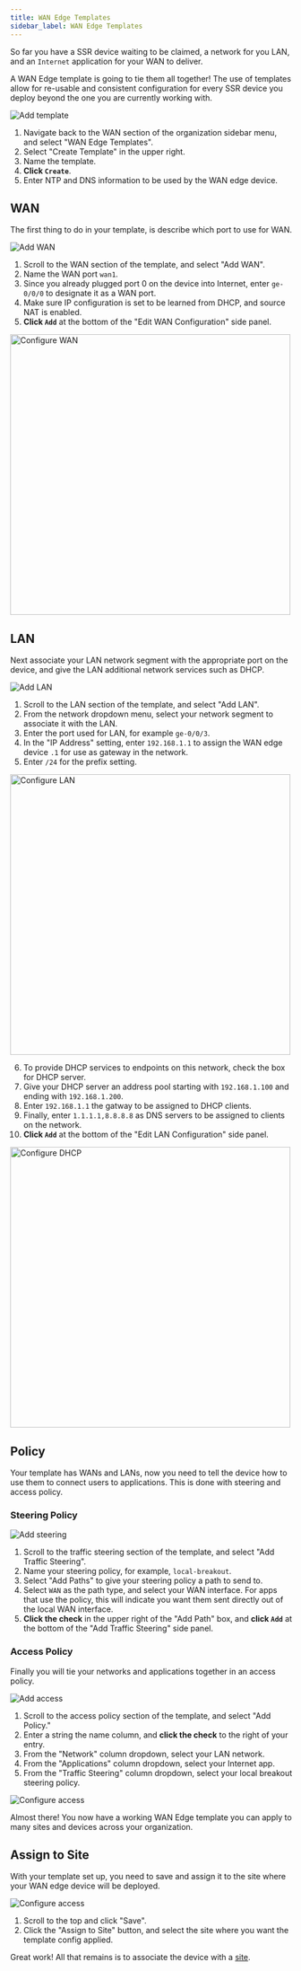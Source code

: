 ```yaml
---
title: WAN Edge Templates
sidebar_label: WAN Edge Templates
---
```


So far you have a SSR device waiting to be claimed, a network for you LAN, and an `Internet` application for your WAN to deliver.

A WAN Edge template is going to tie them all together! The use of templates allow for re-usable and consistent configuration for every SSR device you deploy beyond the one you are currently working with.

![Add template](/img/intro_wa_quickstart_5.gif)

1. Navigate back to the WAN section of the organization sidebar menu, and select "WAN Edge Templates".
2. Select "Create Template" in the upper right.
3. Name the template.
4. **Click `Create`**.
5. Enter NTP and DNS information to be used by the WAN edge device.

## WAN

The first thing to do in your template, is describe which port to use for WAN.

![Add WAN](/img/intro_wa_quickstart_6.gif)

1. Scroll to the WAN section of the template, and select "Add WAN".
2. Name the WAN port `wan1`.
3. Since you already plugged port 0 on the device into Internet, enter `ge-0/0/0` to designate it as a WAN port.
4. Make sure IP configuration is set to be learned from DHCP, and source NAT is enabled.
5. **Click `Add`** at the bottom of the "Edit WAN Configuration" side panel.

<img src="/img/intro_wa_quickstart_7.png" alt="Configure WAN" width="500"/>

## LAN

Next associate your LAN network segment with the appropriate port on the device, and give the LAN additional network services such as DHCP.

![Add LAN](/img/intro_wa_quickstart_8.gif)

1. Scroll to the LAN section of the template, and select "Add LAN".
2. From the network dropdown menu, select your network segment to associate it with the LAN.
3. Enter the port used for LAN, for example `ge-0/0/3`.
4. In the "IP Address" setting, enter `192.168.1.1` to assign the WAN edge device `.1` for use as gateway in the network.
5. Enter `/24` for the prefix setting.

<img src="/img/intro_wa_quickstart_9.png" alt="Configure LAN" width="500"/>

6. To provide DHCP services to endpoints on this network, check the box for DHCP server.
7. Give your DHCP server an address pool starting with `192.168.1.100` and ending with `192.168.1.200`.
8. Enter `192.168.1.1` the gatway to be assigned to DHCP clients.
9. Finally, enter `1.1.1.1,8.8.8.8` as DNS servers to be assigned to clients on the network.
5. **Click `Add`** at the bottom of the "Edit LAN Configuration" side panel.

<img src="/img/intro_wa_quickstart_10.png" alt="Configure DHCP" width="500"/>

## Policy

Your template has WANs and LANs, now you need to tell the device how to use them to connect users to applications. This is done with steering and access policy.

### Steering Policy

![Add steering](/img/intro_wa_quickstart_11.gif)

1. Scroll to the traffic steering section of the template, and select "Add Traffic Steering".
2. Name your steering policy, for example, `local-breakout`.
3. Select "Add Paths" to give your steering policy a path to send to.
4. Select `WAN` as the path type, and select your WAN interface. For apps that use the policy, this will indicate you want them sent directly out of the local WAN interface.
5. **Click the check** in the upper right of the "Add Path" box, and **click `Add`** at the bottom of the "Add Traffic Steering" side panel.


### Access Policy

Finally you will tie your networks and applications together in an access policy.

![Add access](/img/intro_wa_quickstart_12.gif)

1. Scroll to the access policy section of the template, and select "Add Policy."
2. Enter a string the name column, and **click the check** to the right of your entry.
3. From the "Network" column dropdown, select your LAN network.
4. From the "Applications" column dropdown, select your Internet app.
5. From the "Traffic Steering" column dropdown, select your local breakout steering policy.

![Configure access](/img/intro_wa_quickstart_13.gif)

Almost there! You now have a working WAN Edge template you can apply to many sites and devices across your organization.

## Assign to Site

With your template set up, you need to save and assign it to the site where your WAN edge device will be deployed.

![Configure access](/img/intro_wa_quickstart_14.gif)

1. Scroll to the top and click "Save".
2. Click the "Assign to Site" button, and select the site where you want the template config applied.

Great work! All that remains is to associate the device with a [site](intro_wa_quickstart_4_siteassign.md).
